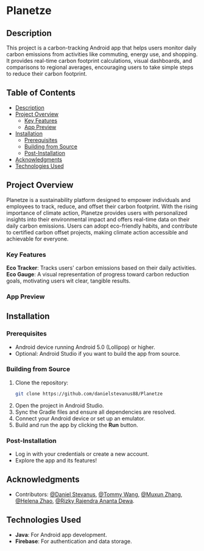 # Planetze

<!-- Not sure whether to add badges -->

## Description
This project is a carbon-tracking Android app that helps users monitor daily carbon emissions from activities like commuting, energy use, and shopping. 
It provides real-time carbon footprint calculations, visual dashboards, and comparisons to regional averages, encouraging users to take simple steps to reduce their carbon footprint.

## Table of Contents
- [Description](#description)
- [Project Overview](#project-overview)
  - [Key Features](#key-features)
  - [App Preview](#app-preview)
- [Installation](#installation)
  - [Prerequisites](#prerequisites)
  - [Building from Source](#building-from-source)
  - [Post-Installation](#post-installation)
- [Acknowledgments](#acknowledgments)
- [Technologies Used](#technologies-used)

## Project Overview

Planetze is a sustainability platform designed to empower individuals and employees to track, reduce, and offset their carbon footprint. 
With the rising importance of climate action, Planetze provides users with personalized insights into their environmental impact and offers real-time data on their daily carbon emissions. 
Users can adopt eco-friendly habits, and contribute to certified carbon offset projects, making climate action accessible and achievable for everyone.

### Key Features

**Eco Tracker**: Tracks users' carbon emissions based on their daily activities.  
**Eco Gauge**: A visual representation of progress toward carbon reduction goals, motivating users wit clear, tangible results.

### App Preview
<!-- Add screenshots of app -->

## Installation

### Prerequisites
- Android device running Android 5.0 (Lollipop) or higher.
- Optional: Android Studio if you want to build the app from source.

### Building from Source
1. Clone the repository:
   ```bash
   git clone https://github.com/danielstevanus88/Planetze
2. Open the project in Android Studio.
3. Sync the Gradle files and ensure all dependencies are resolved.
4. Connect your Android device or set up an emulator.
5. Build and run the app by clicking the **Run** button.

### Post-Installation
- Log in with your credentials or create a new account.
- Explore the app and its features!

<!-- Not sure whether to add license -->

## Acknowledgments
- Contributors: [@Daniel Stevanus](https://github.com/danielstevanus88), [@Tommy Wang](https://github.com/Grimshock1015), [@Muxun Zhang](https://github.com/muxunzzz), [@Helena Zhao](https://github.com/HelenaZhao05), [@Rizky Rajendra Ananta Dewa](https://github.com/RRDewa).

## Technologies Used
- **Java**: For Android app development.
- **Firebase**: For authentication and data storage.

